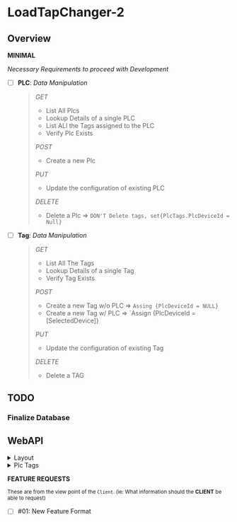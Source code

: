 # LoadTapChanger-2

## Overview
<!--<details>
    <summary>
    REQUIREMENTS
    </summary>-->

<!--body shown when uncollapsed-->

**MINIMAL**

_Necessary Requirements to proceed with *Development*_

- [ ] **PLC**: *Data Manipulation*
 
    > *_GET_*
    > - List All Plcs
    > - Lookup Details of a single PLC
    > - List ALl the Tags assigned to the PLC
    > - Verify Plc Exists
    >
    > *_POST_*
    > - Create a new Plc
    >
    > *_PUT_*
    > - Update the configuration of existing PLC
    >
    > *_DELETE_*
    > - Delete a Plc =>  `DON'T Delete tags, set{PlcTags.PlcDeviceId = Null}`

- [ ] **Tag**: *Data Manipulation*

    > *_GET_*
    > - List All The Tags
    > - Lookup Details of a single Tag
    > - Verify Tag Exists
    >
    > *_POST_*
    > - Create a new Tag w/o  PLC => `Assing {PlcDeviceId = NULL}`
    > - Create a new Tag w/ PLC => `Assign {PlcDeviceId = [SelectedDevice]}
    >
    > *_PUT_*
    > - Update the configuration of existing Tag
    >
    > *_DELETE_*
    > - Delete a TAG
<!--</details>-->

## TODO

### Finalize Database





## WebAPI
<details>
<summary>
    Layout
</summary>

- [ ] **HTTP METHODS**
    > - [ ] GetAll
    > - [ ] GetById
    > - [ ] Put
    > - [ ] Post

- [ ] **CRUD OPERATIONS**
    > - [ ] CreatePlc
    > - [ ] ReadPlc
    > - [ ] ReadPlcs
    > - [ ] ReadDetailsPlc
    > - [ ] UpdatePlc
    > - [ ] DeletePlc

- [ ] **Data Transfer Objects**
    > - [ ] PlcDetailsDto
    > - [ ] PlcCreateDto
    > - [ ] PlcReadDto
    > - [ ] PlcUpdateDto

- [ ] **Repositories
    > - [ ] 
</details>

<details>
    <summary>
    Plc Tags
    </summary>

> CRUD OPERATIONS
> - [ ] CreateTag
> - [ ] 
> - [ ]
> - [ ]
> - [ ]
> - [ ]
> - [ ]
> - [ ]
</details>

**FEATURE REQUESTS**

<sup>These are from the view point of the `Client`.
(ie: What information should the **CLIENT** be able to request)</sup>

- [ ] #01: New Feature Format
